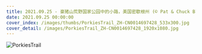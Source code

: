 ```yaml
---
title: 2021.09.25 - 豪猪山荒野国家公园中的小路，美国密歇根州 (© Pat & Chuck Blackley/Alamy)
date: 2021.09.25 00:00:00
cover_index: /images/thumbs/PorkiesTrail_ZH-CN0014697428_533x300.jpg
cover_detail: /images/PorkiesTrail_ZH-CN0014697428_1920x1080.jpg
---
```


![PorkiesTrail](/images/PorkiesTrail_ZH-CN0014697428_1920x1080.jpg)
